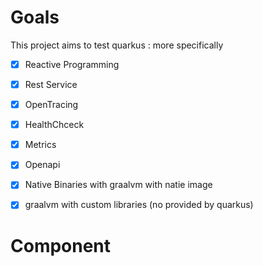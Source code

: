 # Goals 
This project aims to test  quarkus : more specifically
  - [X] Reactive Programming
  - [X] Rest Service
  - [X] OpenTracing
  - [X] HealthChceck
  - [X] Metrics
  - [X] Openapi 
  - [X] Native Binaries with graalvm with natie image
  - [X] graalvm with custom libraries (no provided by quarkus)
  

  # Component 

  